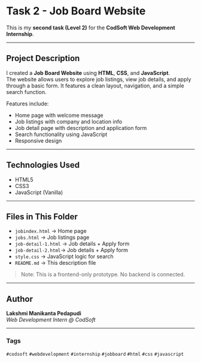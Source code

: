 # Task 2 - Job Board Website

This is my **second task (Level 2)** for the **CodSoft Web Development Internship**.

---

## Project Description

I created a **Job Board Website** using **HTML**, **CSS**, and **JavaScript**.  
The website allows users to explore job listings, view job details, and apply through a basic form. It features a clean layout, navigation, and a simple search function.

Features include:

- Home page with welcome message
- Job listings with company and location info
- Job detail page with description and application form
- Search functionality using JavaScript
- Responsive design

---

## Technologies Used

- HTML5  
- CSS3  
- JavaScript (Vanilla)

---

## Files in This Folder

- `jobindex.html` -> Home page  
- `jobs.html` -> Job listings page  
- `job-detail-1.html` -> Job details + Apply form
- `job-detail-2.html`->  Job details + Apply form
- `style.css` -> JavaScript logic for search  
- `README.md` -> This description file

> Note: This is a frontend-only prototype. No backend is connected.

---

## Author

**Lakshmi Manikanta Pedapudi**  
_Web Development Intern @ CodSoft_

---

### Tags

`#codsoft` `#webdevelopment` `#internship` `#jobboard` `#html` `#css` `#javascript`
